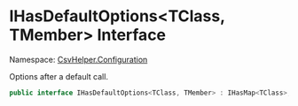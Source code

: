 # IHasDefaultOptions<TClass, TMember> Interface

Namespace: [CsvHelper.Configuration](/api/CsvHelper.Configuration)

Options after a default call.

```cs
public interface IHasDefaultOptions<TClass, TMember> : IHasMap<TClass>, IBuildableClass<TClass>, IHasValidate<TClass, TMember>
```
